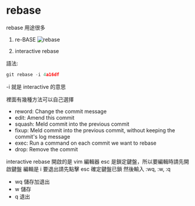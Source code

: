 # rebase 

rebase 用途很多
1. re-BASE
![rebase](https://res.cloudinary.com/practicaldev/image/fetch/s--EIY4OOcE--/c_limit%2Cf_auto%2Cfl_progressive%2Cq_66%2Cw_880/https://dev-to-uploads.s3.amazonaws.com/i/dwyukhq8yj2xliq4i50e.gif)

2. interactive rebase

語法:
```js
git rebase -i 4a16df
```

-i 就是 interactive 的意思

裡面有幾種方法可以自己選擇
- reword: Change the commit message
- edit: Amend this commit
- squash: Meld commit into the previous commit
- fixup: Meld commit into the previous commit, without keeping the commit's log message
- exec: Run a command on each commit we want to rebase
- drop: Remove the commit


interactive rebase 開啟的是 vim 編輯器
esc 是鎖定鍵盤，所以要編輯時請先開啟鍵盤
編輯是 i 
要退出請先點擊 esc 確定鍵盤已鎖
然後輸入 :wq, :w, :q

- wq 儲存加退出
- w 儲存
- q 退出

